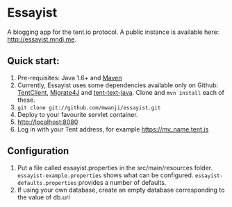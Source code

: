 # Essayist

A blogging app for the tent.io protocol. A public instance is available here: http://essayist.mndj.me.

## Quick start:

1. Pre-requisites: Java 1.6+ and [Maven](http://maven.apache.org)
1. Currently, Essayist uses some dependencies available only on Github: [TentClient](https://github.com/mwanji/tent-client-java), [Migrate4J](https://github.com/mwanji/migrate4j-maven) and [tent-text-java](https://github.com/mwanji/tent-text-java). Clone and `mvn install` each of these.
1. `git clone git://github.com/mwanji/essayist.git`
1. Deploy to your favourite servlet container.
1. [http://localhost:8080](http://localhost:8080)
1. Log in with your Tent address, for example https://my_name.tent.is

## Configuration

1. Put a file called essayist.properties in the src/main/resources folder. `essayist-example.properties` shows what can be configured. `essayist-defaults.properties` provides a number of defaults.
1. If using your own database, create an empty database corresponding to the value of db.url
